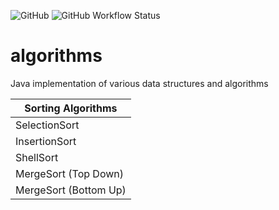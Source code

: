 ![GitHub](https://img.shields.io/github/license/h-shrishrimal/algorithms)
![GitHub Workflow Status](https://github.com/h-shrishrimal/algorithms/actions/workflows/maven.yml/badge.svg)

# algorithms
Java implementation of various data structures and algorithms

| Sorting Algorithms 	 |
|-------------|
| SelectionSort 	 |
| InsertionSort 	 |
| ShellSort 	 |
| MergeSort (Top Down) 	 |
| MergeSort (Bottom Up)	 |
